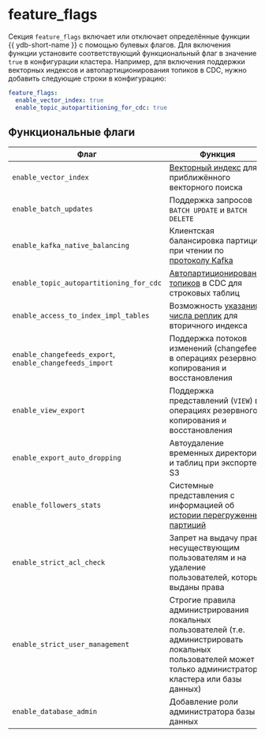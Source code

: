 # feature_flags

Секция `feature_flags` включает или отключает определённые функции {{ ydb-short-name }} с помощью булевых флагов. Для включения функции установите соответствующий функциональный флаг в значение `true` в конфигурации кластера. Например, для включения поддержки векторных индексов и автопартиционирования топиков в CDC, нужно добавить следующие строки в конфигурацию:

```yaml
feature_flags:
  enable_vector_index: true
  enable_topic_autopartitioning_for_cdc: true
```

## Функциональные флаги

| Флаг          | Функция |
|---------------------------| ----------------------------------------------------|
| `enable_vector_index`                                    | [Векторный индекс](../../dev/vector-indexes.md) для приближённого векторного поиска |
| `enable_batch_updates`                                   | Поддержка запросов `BATCH UPDATE` и `BATCH DELETE` |
| `enable_kafka_native_balancing`                          | Клиентская балансировка партиций при чтении по [протоколу Kafka](https://kafka.apache.org/documentation/#consumerconfigs_partition.assignment.strategy) |
| `enable_topic_autopartitioning_for_cdc`                  | [Автопартиционирование топиков](../../concepts/cdc.md#topic-partitions) в CDC для строковых таблиц |
| `enable_access_to_index_impl_tables`                     | Возможность [указания числа реплик](../../yql/reference/syntax/alter_table/indexes.md) для вторичного индекса |
| `enable_changefeeds_export`, `enable_changefeeds_import` | Поддержка потоков изменений (changefeed) в операциях резервного копирования и восстановления |
| `enable_view_export`                                     | Поддержка представлений (`VIEW`) в операциях резервного копирования и восстановления |
| `enable_export_auto_dropping`                            | Автоудаление временных директорий и таблиц при экспорте в S3 |
| `enable_followers_stats`                                 | Системные представления с информацией об [истории перегруженных партиций](../../dev/system-views#top-overload-partitions) |
| `enable_strict_acl_check`                                | Запрет на выдачу прав несуществующим пользователям и на удаление пользователей, которым выданы права |
| `enable_strict_user_management`                          | Строгие правила администрирования локальных пользователей (т.е. администрировать локальных пользователей может только администратор кластера или базы данных)|
| `enable_database_admin`                                  | Добавление роли администратора базы данных |
